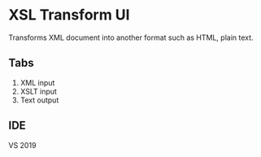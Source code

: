 # XSL Transform UI

Transforms XML document into another format such as HTML, plain text.

## Tabs

1. XML input
2. XSLT input
3. Text output

## IDE

VS 2019